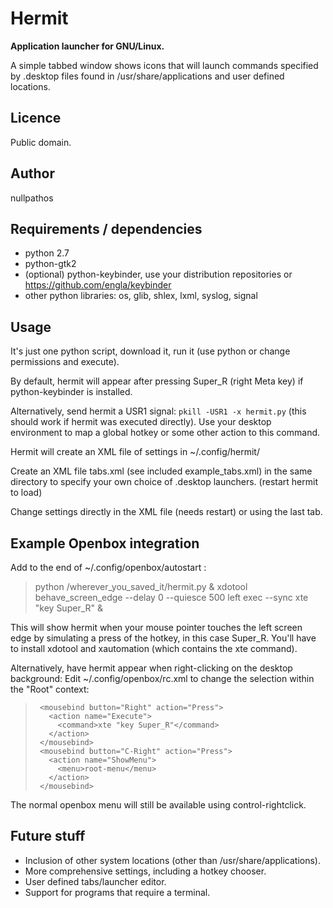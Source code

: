 # Hermit

**Application launcher for GNU/Linux.**

A simple tabbed window shows icons that will launch commands specified
by .desktop files found in /usr/share/applications and user defined locations.

## Licence

Public domain.

## Author

nullpathos

## Requirements / dependencies

* python 2.7
* python-gtk2
* (optional) python-keybinder, use your distribution repositories or https://github.com/engla/keybinder
* other python libraries: os, glib, shlex, lxml, syslog, signal

## Usage

It's just one python script, download it, run it (use python or change permissions and execute).

By default, hermit will appear after pressing Super_R (right Meta key) if python-keybinder is installed.

Alternatively, send hermit a USR1 signal:
`pkill -USR1 -x hermit.py`  (this should work if hermit was executed directly).
Use your desktop environment to map a global hotkey or some other action to this command.

Hermit will create an XML file of settings in ~/.config/hermit/

Create an XML file tabs.xml (see included example_tabs.xml) in the same directory to specify your
own choice of .desktop launchers. (restart hermit to load)

Change settings directly in the XML file (needs restart) or using the last tab.

## Example Openbox integration

Add to the end of ~/.config/openbox/autostart :

>python /wherever_you_saved_it/hermit.py &
>xdotool behave_screen_edge --delay 0 --quiesce 500 left exec --sync xte "key Super_R" &

This will show hermit when your mouse pointer touches the left screen edge by simulating a press
of the hotkey, in this case Super_R. You'll have to install xdotool and xautomation (which
contains the xte command).

Alternatively, have hermit appear when right-clicking on the desktop background:
 Edit ~/.config/openbox/rc.xml to change the selection within the "Root" context:

>      <mousebind button="Right" action="Press">
>        <action name="Execute">
>          <command>xte "key Super_R"</command>
>        </action>
>      </mousebind>
>      <mousebind button="C-Right" action="Press">
>        <action name="ShowMenu">
>          <menu>root-menu</menu>
>        </action>
>      </mousebind>

The normal openbox menu will still be available using control-rightclick.

## Future stuff

* Inclusion of other system locations (other than /usr/share/applications).
* More comprehensive settings, including a hotkey chooser.
* User defined tabs/launcher editor.
* Support for programs that require a terminal.

